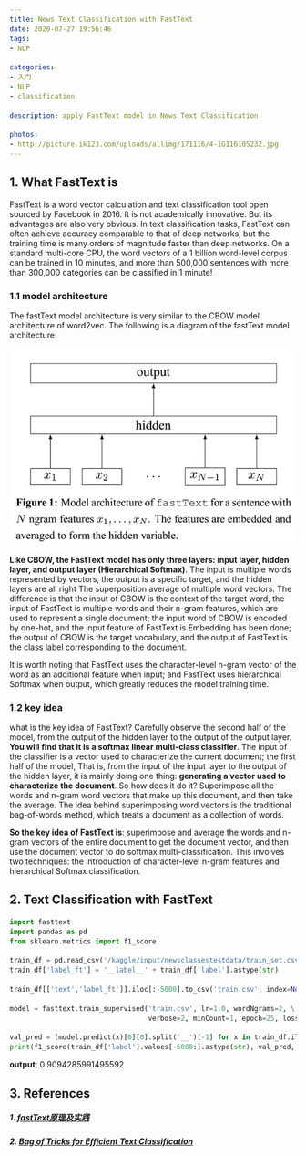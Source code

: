 ```yaml
---
title: News Text Classification with FastText
date: 2020-07-27 19:56:46
tags:
- NLP

categories:
- 入门
- NLP
- classification

description: apply FastText model in News Text Classification.

photos:
- http://picture.ik123.com/uploads/allimg/171116/4-1G116105232.jpg
---
```


## 1. What FastText is

FastText is a word vector calculation and text classification tool open sourced by Facebook in 2016. It is not academically innovative. But its advantages are also very obvious. In text classification tasks, FastText can often achieve accuracy comparable to that of deep networks, but the training time is many orders of magnitude faster than deep networks. On a standard multi-core CPU, the word vectors of a 1 billion word-level corpus can be trained in 10 minutes, and more than 500,000 sentences with more than 300,000 categories can be classified in 1 minute!

### 1.1 model architecture

The fastText model architecture is very similar to the CBOW model architecture of word2vec. The following is a diagram of the fastText model architecture:

![](2020-07-27-news-text-classification-notes4/p1.png)

**Like CBOW, the FastText model has only three layers: input layer, hidden layer, and output layer (Hierarchical Softmax)**. The input is multiple words represented by vectors, the output is a specific target, and the hidden layers are all right The superposition average of multiple word vectors. The difference is that the input of CBOW is the context of the target word, the input of FastText is multiple words and their n-gram features, which are used to represent a single document; the input word of CBOW is encoded by one-hot, and the input feature of FastText is Embedding has been done; the output of CBOW is the target vocabulary, and the output of FastText is the class label corresponding to the document.

It is worth noting that FastText uses the character-level n-gram vector of the word as an additional feature when input; and FastText uses hierarchical Softmax when output, which greatly reduces the model training time.

### 1.2 key idea

what is the key idea of FastText? Carefully observe the second half of the model, from the output of the hidden layer to the output of the output layer. **You will find that it is a softmax linear multi-class classifier**. The input of the classifier is a vector used to characterize the current document; the first half of the model, That is, from the input of the input layer to the output of the hidden layer, it is mainly doing one thing: **generating a vector used to characterize the document**. So how does it do it? Superimpose all the words and n-gram word vectors that make up this document, and then take the average. The idea behind superimposing word vectors is the traditional bag-of-words method, which treats a document as a collection of words.

**So the key idea of FastText is**: superimpose and average the words and n-gram vectors of the entire document to get the document vector, and then use the document vector to do softmax multi-classification. This involves two techniques: the introduction of character-level n-gram features and hierarchical Softmax classification.



## 2. Text Classification with FastText

```python
import fasttext
import pandas as pd
from sklearn.metrics import f1_score
 
train_df = pd.read_csv('/kaggle/input/newsclassestestdata/train_set.csv/train_set.csv', sep='\t') 
train_df['label_ft'] = '__label__' + train_df['label'].astype(str)
 
train_df[['text','label_ft']].iloc[:-5000].to_csv('train.csv', index=None, header=None, sep='\t')
 
model = fasttext.train_supervised('train.csv', lr=1.0, wordNgrams=2, \
                                  verbose=2, minCount=1, epoch=25, loss="hs")
 
val_pred = [model.predict(x)[0][0].split('__')[-1] for x in train_df.iloc[-5000:]['text']] 
print(f1_score(train_df['label'].values[-5000:].astype(str), val_pred, average='macro'))
```

**output**: 0.9094285991495592

## 3. References

##### 1. [fastText原理及实践](https://zhuanlan.zhihu.com/p/32965521) 

##### 2. [Bag of Tricks for Efficient Text Classification](https://arxiv.org/abs/1607.01759) 

